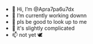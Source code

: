 - 👋 Hi, I’m @Apra7pa6u7dx
- 👀 I’m currently working downn
- 🌱 pls be good to look up to me
- 💞️ it's slightly complicated
- 📫 not yet 🕊️

<!---
Apra7pa6u7dx/Apra7pa6u7dx is a ✨ special ✨ repository because its `README.md` (this file) appears on your GitHub profile.
You can click the Preview link to take a look at your changes.
--->

